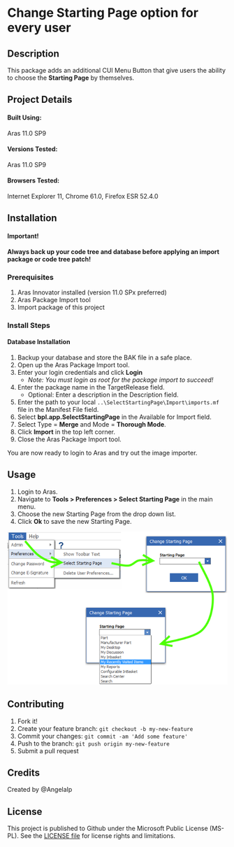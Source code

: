 # Change Starting Page option for every user

## Description

This package adds an additional CUI Menu Button that give users the ability to choose the **Starting Page** by themselves.

## Project Details

#### Built Using:
Aras 11.0 SP9

#### Versions Tested:
Aras 11.0 SP9

#### Browsers Tested:
Internet Explorer 11, Chrome 61.0, Firefox ESR 52.4.0

## Installation

#### Important!
**Always back up your code tree and database before applying an import package or code tree patch!**

### Prerequisites

1. Aras Innovator installed (version 11.0 SPx preferred)
2. Aras Package Import tool
3. Import package of this project

### Install Steps

#### Database Installation
1. Backup your database and store the BAK file in a safe place.
2. Open up the Aras Package Import tool.
3. Enter your login credentials and click **Login**
    * _Note: You must login as root for the package import to succeed!_
4. Enter the package name in the TargetRelease field.
    * Optional: Enter a description in the Description field.
5. Enter the path to your local `..\SelectStartingPage\Import\imports.mf` file in the Manifest File field.
6. Select **bpl.app.SelectStartingPage** in the Available for Import field.
7. Select Type = **Merge** and Mode = **Thorough Mode**.
8. Click **Import** in the top left corner.
9. Close the Aras Package Import tool.

You are now ready to login to Aras and try out the image importer.

## Usage

1. Login to Aras.
2. Navigate to **Tools > Preferences > Select Starting Page** in the main menu.
3. Choose the new Starting Page from the drop down list.
4. Click **Ok** to save the new Starting Page.

![cui-select-starting-page](./Screenshots/ChangeStartingPage.png)

## Contributing

1. Fork it!
2. Create your feature branch: `git checkout -b my-new-feature`
3. Commit your changes: `git commit -am 'Add some feature'`
4. Push to the branch: `git push origin my-new-feature`
5. Submit a pull request

## Credits

Created by @AngelaIp


## License

This project is published to Github under the Microsoft Public License (MS-PL). See the [LICENSE file](./LICENSE.md) for license rights and limitations.
